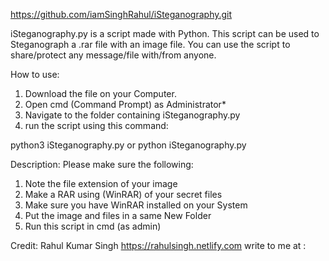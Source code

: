 https://github.com/iamSinghRahul/iSteganography.git

iSteganography.py is a script made with Python.
This script can be used to Steganograph a .rar file with an image file.
You can use the script to share/protect any message/file with/from anyone.

How to use:
1. Download the file on your Computer.
2. Open cmd (Command Prompt) as Administrator*
3. Navigate to the folder containing iSteganography.py
4. run the script using this command:

python3 iSteganography.py
          or
python iSteganography.py

Description:
Please make sure the following:
1. Note the file extension of your image
2. Make a RAR using (WinRAR) of your secret files
3. Make sure you have WinRAR installed on your System
4. Put the image and files in a same New Folder
5. Run this script in cmd (as admin)
	
Credit: 
Rahul Kumar Singh
https://rahulsingh.netlify.com
write to me at : 
